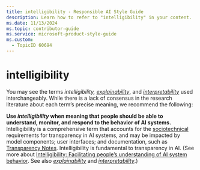 ```yaml
---
title: intelligibility - Responsible AI Style Guide
description: Learn how to refer to "intelligibility" in your content.
ms.date: 11/13/2024
ms.topic: contributor-guide
ms.service: microsoft-product-style-guide
ms.custom:
  - TopicID 60694
---
```



# intelligibility

You may see the terms _intelligibility, [explainability](~\responsible-ai-style-guide\a-z-word-list\e\explainability.md)_, and _[interpretability](~\responsible-ai-style-guide\a-z-word-list\i\interpretability.md)_ used interchangeably. While there is a lack of consensus in the research literature about each term’s precise meaning, we recommend the following: 

**Use _intelligibility_ when meaning that people should be able to understand, monitor, and respond to the behavior of AI systems.** Intelligibility is a comprehensive term that accounts for the [sociotechnical](~\responsible-ai-style-guide\a-z-word-list\s\sociotechnical.md) requirements for transparency in AI systems, and may be impacted by model components; user interfaces; and documentation, such as [Transparency Notes](~\responsible-ai-style-guide\a-z-word-list\t\transparency-note.md). Intelligibility is fundamental to transparency in AI. (See more about [Intelligibility: Facilitating people’s understanding of AI system behavior](~\responsible-ai-style-guide\transparency\intelligibility.md). See also _[explainability](~\responsible-ai-style-guide\a-z-word-list\e\explainability.md)_ and _[interpretability](~\responsible-ai-style-guide\a-z-word-list\i\interpretability.md)_.)